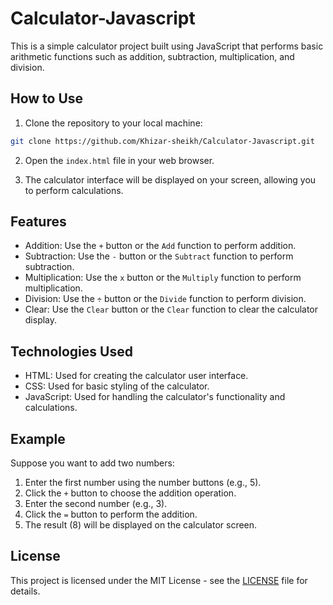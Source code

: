 # Calculator-Javascript

This is a simple calculator project built using JavaScript that performs basic arithmetic functions such as addition, subtraction, multiplication, and division.

## How to Use

1. Clone the repository to your local machine:

```bash
git clone https://github.com/Khizar-sheikh/Calculator-Javascript.git
```

2. Open the `index.html` file in your web browser.

3. The calculator interface will be displayed on your screen, allowing you to perform calculations.

## Features

- Addition: Use the `+` button or the `Add` function to perform addition.
- Subtraction: Use the `-` button or the `Subtract` function to perform subtraction.
- Multiplication: Use the `x` button or the `Multiply` function to perform multiplication.
- Division: Use the `÷` button or the `Divide` function to perform division.
- Clear: Use the `Clear` button or the `Clear` function to clear the calculator display.

## Technologies Used

- HTML: Used for creating the calculator user interface.
- CSS: Used for basic styling of the calculator.
- JavaScript: Used for handling the calculator's functionality and calculations.

## Example

Suppose you want to add two numbers:

1. Enter the first number using the number buttons (e.g., 5).
2. Click the `+` button to choose the addition operation.
3. Enter the second number (e.g., 3).
4. Click the `=` button to perform the addition.
5. The result (8) will be displayed on the calculator screen.

## License

This project is licensed under the MIT License - see the [LICENSE](LICENSE) file for details.

